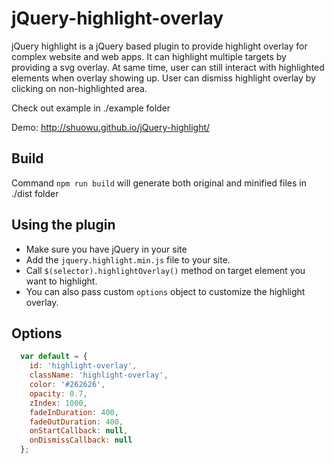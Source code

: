 # jQuery-highlight-overlay
jQuery highlight is a jQuery based plugin to provide highlight overlay for complex website and web apps. 
It can highlight multiple targets by providing a svg overlay. 
At same time, user can still interact with highlighted elements when overlay showing up. 
User can dismiss highlight overlay by clicking on non-highlighted area.

Check out example in ./example folder

Demo: http://shuowu.github.io/jQuery-highlight/

## Build
Command `npm run build` will generate both original and minified files in ./dist folder

## Using the plugin
- Make sure you have jQuery in your site
- Add the `jquery.highlight.min.js` file to your site.
- Call `$(selector).highlightOverlay()` method on target element you want to highlight.
- You can also pass custom `options` object to customize the highlight overlay.

## Options
```javascript
  var default = {
    id: 'highlight-overlay',
    className: 'highlight-overlay',
    color: '#262626',
    opacity: 0.7,
    zIndex: 1000,
    fadeInDuration: 400,
    fadeOutDuration: 400,
    onStartCallback: null,
    onDismissCallback: null
  };
```

